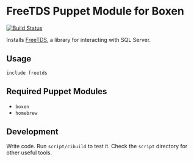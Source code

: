 # FreeTDS Puppet Module for Boxen

[![Build Status](https://travis-ci.org/christian-blades-cb/puppet-freetds.png)](https://travis-ci.org/christian-blades-cb/puppet-freetds)

Installs [FreeTDS](http://freetds.schemamania.org/), a library for
interacting with SQL Server.

## Usage

```puppet
include freetds
```

## Required Puppet Modules

* `boxen`
* `homebrew`

## Development

Write code. Run `script/cibuild` to test it. Check the `script`
directory for other useful tools.

